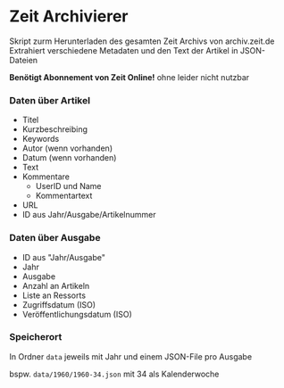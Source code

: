 # Zeit Archivierer

Skript zurm Herunterladen des gesamten Zeit Archivs von archiv.zeit.de Extrahiert verschiedene Metadaten und den Text der Artikel in JSON-Dateien

**Benötigt Abonnement von Zeit Online!**
ohne leider nicht nutzbar

### Daten über Artikel

-   Titel
-   Kurzbeschreibing
-   Keywords
-   Autor (wenn vorhanden)
-   Datum (wenn vorhanden)
-   Text
-   Kommentare
    -   UserID und Name
    -   Kommentartext
-   URL
-   ID aus Jahr/Ausgabe/Artikelnummer

### Daten über Ausgabe

-   ID aus "Jahr/Ausgabe"
-   Jahr
-   Ausgabe
-   Anzahl an Artikeln
-   Liste an Ressorts
-   Zugriffsdatum (ISO)
-   Veröffentlichungsdatum (ISO)

### Speicherort

In Ordner `data` jeweils mit Jahr und einem JSON-File pro Ausgabe

bspw. `data/1960/1960-34.json` mit 34 als Kalenderwoche